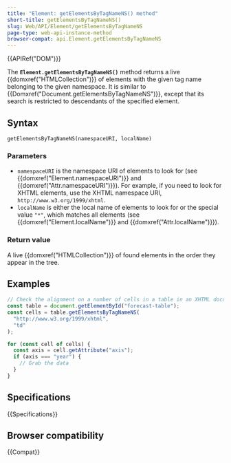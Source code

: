 ```yaml
---
title: "Element: getElementsByTagNameNS() method"
short-title: getElementsByTagNameNS()
slug: Web/API/Element/getElementsByTagNameNS
page-type: web-api-instance-method
browser-compat: api.Element.getElementsByTagNameNS
---
```


{{APIRef("DOM")}}

The **`Element.getElementsByTagNameNS()`** method returns a
live {{domxref("HTMLCollection")}} of elements with the given tag name belonging to the
given namespace. It is similar to {{Domxref("Document.getElementsByTagNameNS")}}, except
that its search is restricted to descendants of the specified element.

## Syntax

```js-nolint
getElementsByTagNameNS(namespaceURI, localName)
```

### Parameters

- `namespaceURI` is the namespace URI of elements to look for (see
  {{domxref("Element.namespaceURI")}} and {{domxref("Attr.namespaceURI")}}). For
  example, if you need to look for XHTML elements, use the XHTML namespace URI,
  `http://www.w3.org/1999/xhtml`.
- `localName` is either the local name of elements to look for or the
  special value `"*"`, which matches all elements (see
  {{domxref("Element.localName")}} and {{domxref("Attr.localName")}}).

### Return value

A live {{domxref("HTMLCollection")}} of found elements in the order they appear in the tree.

## Examples

```js
// Check the alignment on a number of cells in a table in an XHTML document.
const table = document.getElementById("forecast-table");
const cells = table.getElementsByTagNameNS(
  "http://www.w3.org/1999/xhtml",
  "td"
);

for (const cell of cells) {
  const axis = cell.getAttribute("axis");
  if (axis === "year") {
    // Grab the data
  }
}
```

## Specifications

{{Specifications}}

## Browser compatibility

{{Compat}}
